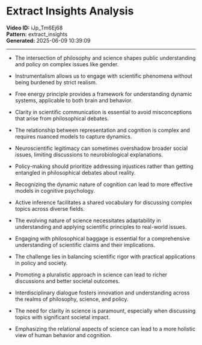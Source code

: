 # Extract Insights Analysis

**Video ID:** iJp_Tm6Ej68  
**Pattern:** extract_insights  
**Generated:** 2025-06-09 10:39:09  

---

- The intersection of philosophy and science shapes public understanding and policy on complex issues like gender.
  
- Instrumentalism allows us to engage with scientific phenomena without being burdened by strict realism.

- Free energy principle provides a framework for understanding dynamic systems, applicable to both brain and behavior.

- Clarity in scientific communication is essential to avoid misconceptions that arise from philosophical debates.

- The relationship between representation and cognition is complex and requires nuanced models to capture dynamics.

- Neuroscientific legitimacy can sometimes overshadow broader social issues, limiting discussions to neurobiological explanations.

- Policy-making should prioritize addressing injustices rather than getting entangled in philosophical debates about reality.

- Recognizing the dynamic nature of cognition can lead to more effective models in cognitive psychology.

- Active inference facilitates a shared vocabulary for discussing complex topics across diverse fields.

- The evolving nature of science necessitates adaptability in understanding and applying scientific principles to real-world issues.

- Engaging with philosophical baggage is essential for a comprehensive understanding of scientific claims and their implications.

- The challenge lies in balancing scientific rigor with practical applications in policy and society.

- Promoting a pluralistic approach in science can lead to richer discussions and better societal outcomes.

- Interdisciplinary dialogue fosters innovation and understanding across the realms of philosophy, science, and policy.

- The need for clarity in science is paramount, especially when discussing topics with significant societal impact. 

- Emphasizing the relational aspects of science can lead to a more holistic view of human behavior and cognition.